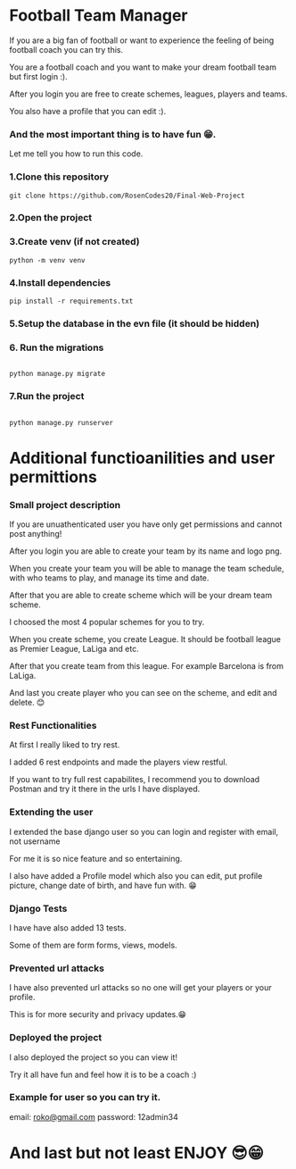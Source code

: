 # Football Team Manager

If you are a big fan of football or want to experience the feeling of being football coach you can try this.

You are a football coach and you want to make your dream football team but first login :).

After you login you are free to create schemes, leagues, players and teams.

You also have a profile that you can edit :).

### And the most important thing is to have fun 😁.

Let me tell you how to run this code.

### 1.Clone this repository
```terminal
git clone https://github.com/RosenCodes20/Final-Web-Project
```

### 2.Open the project

### 3.Create venv (if not created)

``` terminal
python -m venv venv
```

### 4.Install dependencies
```terminal
pip install -r requirements.txt
```


### 5.Setup the database in the evn file (it should be hidden)

### 6. Run the migrations

``` terminal

python manage.py migrate

```

### 7.Run the project
``` terminal

python manage.py runserver

```


# Additional functioanilities and user permittions

### Small project description
If you are unuathenticated user you have only get permissions and cannot post anything!

After you login you are able to create your team by its name and logo png.

When you create your team you will be able to manage the team schedule, with who teams to play, and manage its time and date.

After that you are able to create scheme which will be your dream team scheme.

I choosed the most 4 popular schemes for you to try.

When you create scheme, you create League. It should be football league as Premier League, LaLiga and etc.

After that you create team from this league. For example Barcelona is from LaLiga.

And last you create player who you can see on the scheme, and edit and delete. 😊

### Rest Functionalities

At first I really liked to try rest.

I added 6 rest endpoints and made the players view restful.

If you want to try full rest capabilites, I recommend you to download Postman and try it there in the urls I have displayed.

### Extending the user

I extended the base django user so you can login and register with email, not username

For me it is so nice feature and so entertaining.

I also have added a Profile model which also you can edit, put profile picture, change date of birth, and have fun with. 😁

### Django Tests

I have have also added 13 tests.

Some of them are form forms, views, models.


### Prevented url attacks

I have also prevented url attacks so no one will get your players or your profile.

This is for more security and privacy updates.😁

### Deployed the project
I also deployed the project so you can view it!

Try it all have fun and feel how it is to be a coach :)

### Example for user so you can try it.

email: roko@gmail.com
password: 12admin34

# And last but not least ENJOY 😎😁
